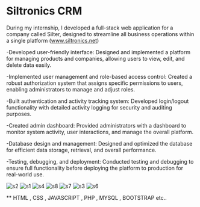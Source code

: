 # Siltronics CRM

During my internship, I developed a full-stack web application for a company called Silter, designed to
streamline all business operations within a single platform (www.siltronics.net)

-Developed user-friendly interface: Designed and implemented a platform for managing products and
companies, allowing users to view, edit, and delete data easily.

-Implemented user management and role-based access control: Created a robust authorization system that
assigns specific permissions to users, enabling administrators to manage and adjust roles.

-Built authentication and activity tracking system: Developed login/logout functionality with detailed activity
logging for security and auditing purposes.

-Created admin dashboard: Provided administrators with a dashboard to monitor system activity, user
interactions, and manage the overall platform.

-Database design and management: Designed and optimized the database for efficient data storage,
retrieval, and overall performance.

-Testing, debugging, and deployment: Conducted testing and debugging to ensure full functionality before
deploying the platform to production for real-world use.

![s2](https://github.com/user-attachments/assets/8a20d6ff-fee6-4436-945e-9cbe07d3bac5)
![s1](https://github.com/user-attachments/assets/1cc443c4-a0dc-4c70-a6d9-dffe01a9a6f6)
![s4](https://github.com/user-attachments/assets/bd5956d2-a757-4877-8fd7-e320998d7512)
![s8](https://github.com/user-attachments/assets/22c10f94-eefb-40e6-9895-c3ea01e57df2)
![s7](https://github.com/user-attachments/assets/926521ee-71d6-4e66-a87c-f2f191a5af8b)
![s3](https://github.com/user-attachments/assets/5352946d-36c9-43f6-9d1c-44b4c33bf6c1)
![s6](https://github.com/user-attachments/assets/cfae5d00-b164-4e1b-a51c-a25201562bbd)

** HTML , CSS , JAVASCRIPT , PHP , MYSQL , BOOTSTRAP etc..
